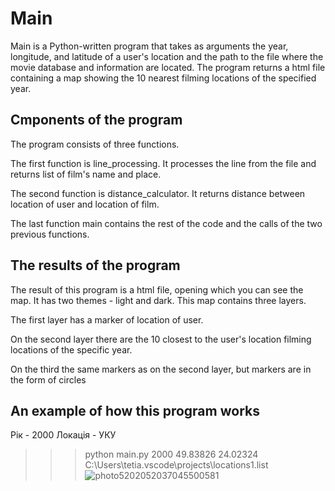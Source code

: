# Main
Main is a Python-written program that takes as arguments the year, longitude, and latitude of a user's location and the path to the file where the movie database and information are located. The program returns a html file containing a map showing the 10 nearest filming locations of the specified year.
## Сmponents of the program
The program consists of three functions. 

The first function is line_processing. It processes the line from the file and returns list of film's name and place. 

The second function is distance_calculator. It returns distance between location of user and location of film.

The last function main contains the rest of the code and the calls of the two previous functions.

## The results of the program
The result of this program is a html file, opening which you can see the map. It has two themes - light and dark. This map contains three layers.

The first layer has a marker of location of user.

On the second layer there are the 10 closest to the user's location filming locations of the specific year.

On the third the same markers as on the second layer, but markers are in the form of circles

## An example of how this program works
Рік - 2000
Локація - УКУ
>>> python main.py 2000 49.83826 24.02324 C:\Users\tetia\.vscode\projects\locations1.list
![photo5202052037045500581](https://user-images.githubusercontent.com/87234112/153662113-261f759b-abae-4f96-9d1d-e992f824ed57.jpg)

